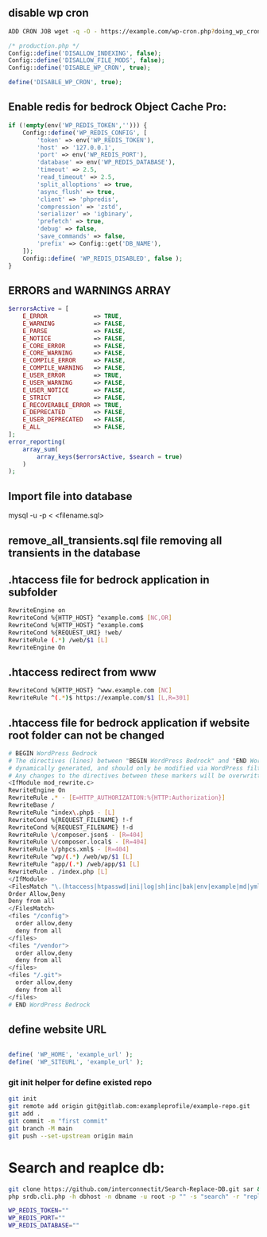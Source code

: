 ## disable wp cron
```sh
ADD CRON JOB wget -q -O - https://example.com/wp-cron.php?doing_wp_cron
```
```php
/* production.php */
Config::define('DISALLOW_INDEXING', false);
Config::define('DISALLOW_FILE_MODS', false);
Config::define('DISABLE_WP_CRON', true);
```
```php
define('DISABLE_WP_CRON', true);
```
## Enable redis for bedrock Object Cache Pro:
```php
if (!empty(env('WP_REDIS_TOKEN',''))) {
	Config::define('WP_REDIS_CONFIG', [
		'token' => env('WP_REDIS_TOKEN'),
		'host' => '127.0.0.1',
		'port' => env('WP_REDIS_PORT'),
		'database' => env('WP_REDIS_DATABASE'),
		'timeout' => 2.5,
		'read_timeout' => 2.5,
		'split_alloptions' => true,
		'async_flush' => true,
		'client' => 'phpredis',
		'compression' => 'zstd',
		'serializer' => 'igbinary',
		'prefetch' => true,
		'debug' => false,
		'save_commands' => false,
		'prefix' => Config::get('DB_NAME'),
	]);
	Config::define( 'WP_REDIS_DISABLED', false );
}
```

## ERRORS and WARNINGS ARRAY
```php
$errorsActive = [
    E_ERROR             => TRUE,
    E_WARNING           => FALSE,
    E_PARSE             => FALSE,
    E_NOTICE            => FALSE,
    E_CORE_ERROR        => FALSE,
    E_CORE_WARNING      => FALSE,
    E_COMPILE_ERROR     => FALSE,
    E_COMPILE_WARNING   => FALSE,
    E_USER_ERROR        => TRUE,
    E_USER_WARNING      => FALSE,
    E_USER_NOTICE       => FALSE,
    E_STRICT            => FALSE,
    E_RECOVERABLE_ERROR => TRUE,
    E_DEPRECATED        => FALSE,
    E_USER_DEPRECATED   => FALSE,
    E_ALL               => FALSE,
];
error_reporting(
    array_sum(
        array_keys($errorsActive, $search = true)
    )
);
```
## Import file into database
mysql -u <username> -p <databasename> < <filename.sql>

## remove_all_transients.sql file removing all transients in the database

## .htaccess file for bedrock application in subfolder
```sh
RewriteEngine on
RewriteCond %{HTTP_HOST} ^example.com$ [NC,OR]
RewriteCond %{HTTP_HOST} ^example.com$
RewriteCond %{REQUEST_URI} !web/
RewriteRule (.*) /web/$1 [L]
RewriteEngine On
```
## .htaccess redirect from www
```sh
RewriteCond %{HTTP_HOST} ^www.example.com [NC]
RewriteRule ^(.*)$ https://example.com/$1 [L,R=301]
```

## .htaccess file for bedrock application if website root folder can not be changed
```sh
# BEGIN WordPress Bedrock
# The directives (lines) between "BEGIN WordPress Bedrock" and "END WordPress Bedrock" are
# dynamically generated, and should only be modified via WordPress filters.
# Any changes to the directives between these markers will be overwritten.
<IfModule mod_rewrite.c>
RewriteEngine On
RewriteRule .* - [E=HTTP_AUTHORIZATION:%{HTTP:Authorization}]
RewriteBase /
RewriteRule ^index\.php$ - [L]
RewriteCond %{REQUEST_FILENAME} !-f
RewriteCond %{REQUEST_FILENAME} !-d
RewriteRule \/composer.json$ - [R=404]
RewriteRule \/composer.local$ - [R=404]
RewriteRule \/phpcs.xml$ - [R=404]
RewriteRule ^wp/(.*) /web/wp/$1 [L]
RewriteRule ^app/(.*) /web/app/$1 [L]
RewriteRule . /index.php [L]
</IfModule>
<FilesMatch "\.(htaccess|htpasswd|ini|log|sh|inc|bak|env|example|md|yml|gitignore)$">
Order Allow,Deny
Deny from all
</FilesMatch>
<files "/config">
  order allow,deny
  deny from all
</files>
<files "/vendor">
  order allow,deny
  deny from all
</files>
<files "/.git">
  order allow,deny
  deny from all
</files>
# END WordPress Bedrock
```

## define website URL
```php

define( 'WP_HOME', 'example_url' );
define( 'WP_SITEURL', 'example_url' );

```
### git init helper for define existed repo

```sh
git init
git remote add origin git@gitlab.com:exampleprofile/example-repo.git
git add .
git commit -m "first commit"
git branch -M main
git push --set-upstream origin main
```

# Search and reaplce db:
```sh
git clone https://github.com/interconnectit/Search-Replace-DB.git sar && cd sar && rm -fr ./.git
php srdb.cli.php -h dbhost -n dbname -u root -p "" -s "search" -r "replace"
```


```sh
WP_REDIS_TOKEN=""
WP_REDIS_PORT=""
WP_REDIS_DATABASE=""
```
